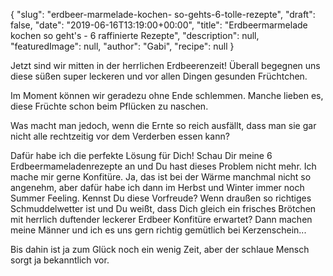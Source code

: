 {
    "slug": "erdbeer-marmelade-kochen- so-gehts-6-tolle-rezepte",
    "draft": false,
    "date": "2019-06-16T13:19:00+00:00",
    "title": "Erdbeermarmelade kochen so geht's  - 6 raffinierte Rezepte",
    "description": null,
    "featuredImage": null,
    "author": "Gabi",
    "recipe": null
}

Jetzt sind wir mitten in der herrlichen Erdbeerenzeit! Überall begegnen uns diese süßen super leckeren und vor allen Dingen gesunden Früchtchen.

Im Moment können wir geradezu ohne Ende schlemmen. Manche lieben es, diese Früchte schon beim Pflücken zu naschen.

Was macht man jedoch, wenn die Ernte so reich ausfällt, dass man sie gar nicht alle rechtzeitig vor dem Verderben essen kann?

Dafür habe ich die perfekte Lösung für Dich! Schau Dir meine 6 Erdbeermameladenrezepte an und Du hast dieses Problem nicht mehr. Ich mache mir gerne Konfitüre. Ja, das ist bei der Wärme manchmal nicht so angenehm, aber dafür habe ich dann im Herbst und Winter immer noch Summer Feeling. Kennst Du diese Vorfreude? Wenn draußen so richtiges Schmuddelwetter ist und Du weißt, dass Dich gleich ein frisches Brötchen mit herrlich duftender leckerer Erdbeer Konfitüre erwartet? Dann machen meine Männer und ich es uns gern richtig gemütlich bei Kerzenschein... 

Bis dahin ist ja zum Glück noch ein wenig Zeit, aber der schlaue Mensch sorgt ja bekanntlich vor.